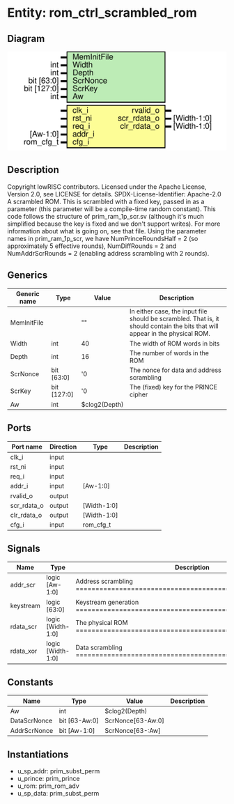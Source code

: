 # Entity: rom_ctrl_scrambled_rom

## Diagram

![Diagram](rom_ctrl_scrambled_rom.svg "Diagram")
## Description

Copyright lowRISC contributors.
 Licensed under the Apache License, Version 2.0, see LICENSE for details.
 SPDX-License-Identifier: Apache-2.0
 A scrambled ROM. This is scrambled with a fixed key, passed in as a parameter (this parameter
 will be a compile-time random constant).
 This code follows the structure of prim_ram_1p_scr.sv (although it's much simplified because the
 key is fixed and we don't support writes). For more information about what is going on, see that
 file. Using the parameter names in prim_ram_1p_scr, we have NumPrinceRoundsHalf = 2 (so
 approximately 5 effective rounds), NumDiffRounds = 2 and NumAddrScrRounds = 2 (enabling address
 scrambling with 2 rounds).
 
## Generics

| Generic name | Type        | Value         | Description                                                                                                                    |
| ------------ | ----------- | ------------- | ------------------------------------------------------------------------------------------------------------------------------ |
| MemInitFile  |             | ""            | In either case, the input file should be scrambled. That is, it should contain the bits that will appear in the physical ROM.  |
| Width        | int         | 40            | The width of ROM words in bits                                                                                                 |
| Depth        | int         | 16            | The number of words in the ROM                                                                                                 |
| ScrNonce     | bit [63:0]  | '0            | The nonce for data and address scrambling                                                                                      |
| ScrKey       | bit [127:0] | '0            | The (fixed) key for the PRINCE cipher                                                                                          |
| Aw           | int         | $clog2(Depth) |                                                                                                                                |
## Ports

| Port name   | Direction | Type        | Description |
| ----------- | --------- | ----------- | ----------- |
| clk_i       | input     |             |             |
| rst_ni      | input     |             |             |
| req_i       | input     |             |             |
| addr_i      | input     | [Aw-1:0]    |             |
| rvalid_o    | output    |             |             |
| scr_rdata_o | output    | [Width-1:0] |             |
| clr_rdata_o | output    | [Width-1:0] |             |
| cfg_i       | input     | rom_cfg_t   |             |
## Signals

| Name      | Type              | Description                                                                  |
| --------- | ----------------- | ---------------------------------------------------------------------------- |
| addr_scr  | logic [Aw-1:0]    | Address scrambling ========================================================  |
| keystream | logic [63:0]      | Keystream generation ======================================================  |
| rdata_scr | logic [Width-1:0] | The physical ROM ==========================================================  |
| rdata_xor | logic [Width-1:0] | Data scrambling ===========================================================  |
## Constants

| Name         | Type          | Value             | Description |
| ------------ | ------------- | ----------------- | ----------- |
| Aw           | int           | $clog2(Depth)     |             |
| DataScrNonce | bit [63-Aw:0] | ScrNonce[63-Aw:0] |             |
| AddrScrNonce | bit [Aw-1:0]  | ScrNonce[63-:Aw]  |             |
## Instantiations

- u_sp_addr: prim_subst_perm
- u_prince: prim_prince
- u_rom: prim_rom_adv
- u_sp_data: prim_subst_perm
